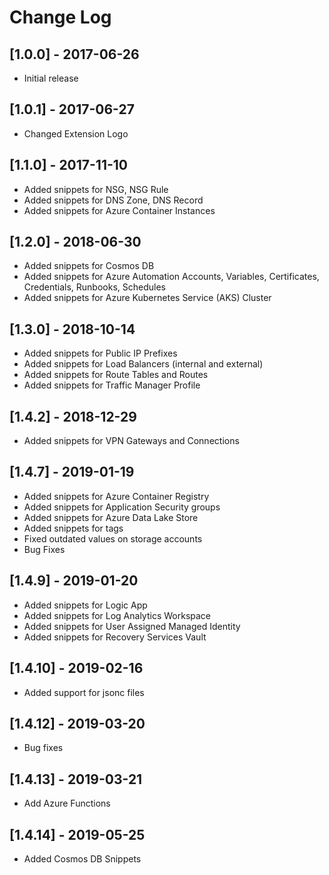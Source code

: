 # Change Log

## [1.0.0] - 2017-06-26
- Initial release

## [1.0.1] - 2017-06-27
- Changed Extension Logo

## [1.1.0] - 2017-11-10
- Added snippets for NSG, NSG Rule
- Added snippets for DNS Zone, DNS Record
- Added snippets for Azure Container Instances

## [1.2.0] - 2018-06-30
- Added snippets for Cosmos DB
- Added snippets for Azure Automation Accounts, Variables, Certificates, Credentials, Runbooks, Schedules
- Added snippets for Azure Kubernetes Service (AKS) Cluster

## [1.3.0] - 2018-10-14
- Added snippets for Public IP Prefixes
- Added snippets for Load Balancers (internal and external)
- Added snippets for Route Tables and Routes
- Added snippets for Traffic Manager Profile

## [1.4.2] - 2018-12-29
- Added snippets for VPN Gateways and Connections

## [1.4.7] - 2019-01-19
- Added snippets for Azure Container Registry
- Added snippets for Application Security groups
- Added snippets for Azure Data Lake Store
- Added snippets for tags
- Fixed outdated values on storage accounts
- Bug Fixes

## [1.4.9] - 2019-01-20
- Added snippets for Logic App
- Added snippets for Log Analytics Workspace
- Added snippets for User Assigned Managed Identity
- Added snippets for Recovery Services Vault

## [1.4.10] - 2019-02-16
- Added support for jsonc files

## [1.4.12] - 2019-03-20
- Bug fixes

## [1.4.13] - 2019-03-21
- Add Azure Functions

## [1.4.14] - 2019-05-25
- Added Cosmos DB Snippets